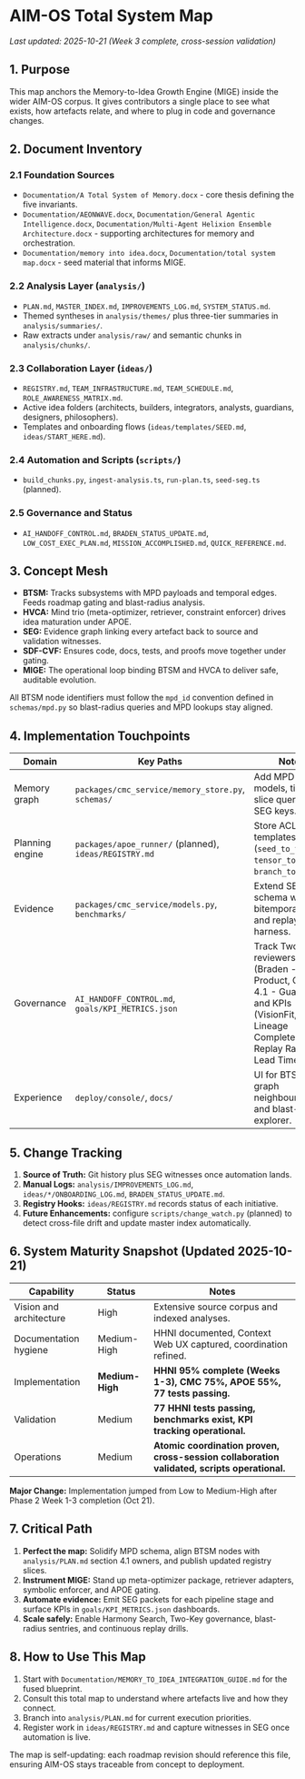 # AIM-OS Total System Map

_Last updated: 2025-10-21 (Week 3 complete, cross-session validation)_

## 1. Purpose
This map anchors the Memory-to-Idea Growth Engine (MIGE) inside the wider AIM-OS corpus. It gives contributors a single place to see what exists, how artefacts relate, and where to plug in code and governance changes.

## 2. Document Inventory
### 2.1 Foundation Sources
- `Documentation/A Total System of Memory.docx` - core thesis defining the five invariants.
- `Documentation/AEONWAVE.docx`, `Documentation/General Agentic Intelligence.docx`, `Documentation/Multi-Agent Helixion Ensemble Architecture.docx` - supporting architectures for memory and orchestration.
- `Documentation/memory into idea.docx`, `Documentation/total system map.docx` - seed material that informs MIGE.

### 2.2 Analysis Layer (`analysis/`)
- `PLAN.md`, `MASTER_INDEX.md`, `IMPROVEMENTS_LOG.md`, `SYSTEM_STATUS.md`.
- Themed syntheses in `analysis/themes/` plus three-tier summaries in `analysis/summaries/`.
- Raw extracts under `analysis/raw/` and semantic chunks in `analysis/chunks/`.

### 2.3 Collaboration Layer (`ideas/`)
- `REGISTRY.md`, `TEAM_INFRASTRUCTURE.md`, `TEAM_SCHEDULE.md`, `ROLE_AWARENESS_MATRIX.md`.
- Active idea folders (architects, builders, integrators, analysts, guardians, designers, philosophers).
- Templates and onboarding flows (`ideas/templates/SEED.md`, `ideas/START_HERE.md`).

### 2.4 Automation and Scripts (`scripts/`)
- `build_chunks.py`, `ingest-analysis.ts`, `run-plan.ts`, `seed-seg.ts` (planned).

### 2.5 Governance and Status
- `AI_HANDOFF_CONTROL.md`, `BRADEN_STATUS_UPDATE.md`, `LOW_COST_EXEC_PLAN.md`, `MISSION_ACCOMPLISHED.md`, `QUICK_REFERENCE.md`.

## 3. Concept Mesh
- **BTSM:** Tracks subsystems with MPD payloads and temporal edges. Feeds roadmap gating and blast-radius analysis.
- **HVCA:** Mind trio (meta-optimizer, retriever, constraint enforcer) drives idea maturation under APOE.
- **SEG:** Evidence graph linking every artefact back to source and validation witnesses.
- **SDF-CVF:** Ensures code, docs, tests, and proofs move together under gating.
- **MIGE:** The operational loop binding BTSM and HVCA to deliver safe, auditable evolution.

All BTSM node identifiers must follow the `mpd_id` convention defined in `schemas/mpd.py` so blast-radius queries and MPD lookups stay aligned.

## 4. Implementation Touchpoints
| Domain | Key Paths | Notes |
|--------|-----------|-------|
| Memory graph | `packages/cmc_service/memory_store.py`, `schemas/` | Add MPD models, time-slice queries, SEG keys. |
| Planning engine | `packages/apoe_runner/` (planned), `ideas/REGISTRY.md` | Store ACL templates (`seed_to_tensor`, `tensor_to_trunk`, `branch_to_specs`). |
| Evidence | `packages/cmc_service/models.py`, `benchmarks/` | Extend SEG schema with bitemporal fields and replay harness. |
| Governance | `AI_HANDOFF_CONTROL.md`, `goals/KPI_METRICS.json` | Track Two-Key reviewers (Braden - Product, Opus 4.1 - Guardian) and KPIs (VisionFit, Lineage Completeness, Replay Rate, Lead Time). |
| Experience | `deploy/console/`, `docs/` | UI for BTSM tree, graph neighbourhood, and blast-radius explorer. |

## 5. Change Tracking
1. **Source of Truth:** Git history plus SEG witnesses once automation lands.
2. **Manual Logs:** `analysis/IMPROVEMENTS_LOG.md`, `ideas/*/ONBOARDING_LOG.md`, `BRADEN_STATUS_UPDATE.md`.
3. **Registry Hooks:** `ideas/REGISTRY.md` records status of each initiative.
4. **Future Enhancements:** configure `scripts/change_watch.py` (planned) to detect cross-file drift and update master index automatically.

## 6. System Maturity Snapshot (Updated 2025-10-21)
| Capability | Status | Notes |
|------------|--------|-------|
| Vision and architecture | High | Extensive source corpus and indexed analyses. |
| Documentation hygiene | Medium-High | HHNI documented, Context Web UX captured, coordination refined. |
| Implementation | **Medium-High** | **HHNI 95% complete (Weeks 1-3), CMC 75%, APOE 55%, 77 tests passing.** |
| Validation | Medium | **77 HHNI tests passing, benchmarks exist, KPI tracking operational.** |
| Operations | Medium | **Atomic coordination proven, cross-session collaboration validated, scripts operational.** |

**Major Change:** Implementation jumped from Low to Medium-High after Phase 2 Week 1-3 completion (Oct 21).

## 7. Critical Path
1. **Perfect the map:** Solidify MPD schema, align BTSM nodes with `analysis/PLAN.md` section 4.1 owners, and publish updated registry slices.
2. **Instrument MIGE:** Stand up meta-optimizer package, retriever adapters, symbolic enforcer, and APOE gating.
3. **Automate evidence:** Emit SEG packets for each pipeline stage and surface KPIs in `goals/KPI_METRICS.json` dashboards.
4. **Scale safely:** Enable Harmony Search, Two-Key governance, blast-radius sentries, and continuous replay drills.

## 8. How to Use This Map
1. Start with `Documentation/MEMORY_TO_IDEA_INTEGRATION_GUIDE.md` for the fused blueprint.
2. Consult this total map to understand where artefacts live and how they connect.
3. Branch into `analysis/PLAN.md` for current execution priorities.
4. Register work in `ideas/REGISTRY.md` and capture witnesses in SEG once automation is live.

The map is self-updating: each roadmap revision should reference this file, ensuring AIM-OS stays traceable from concept to deployment.
